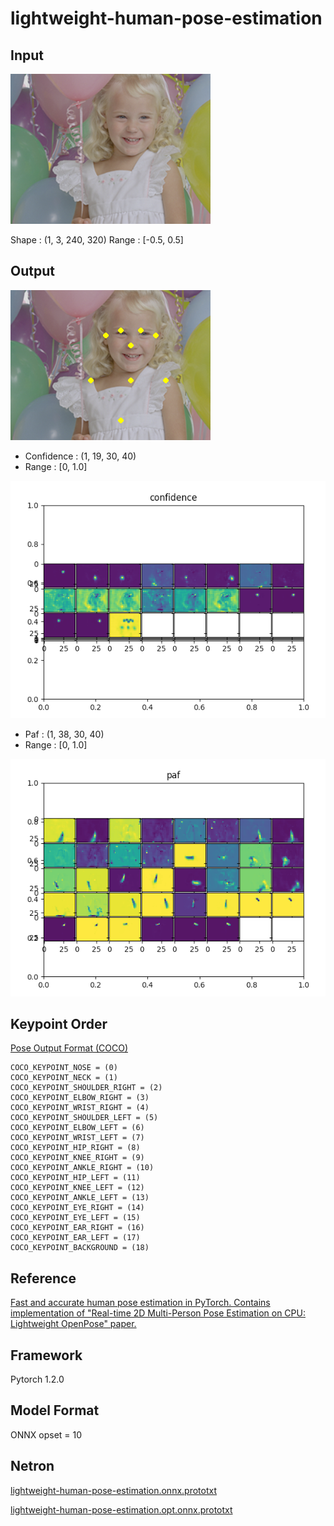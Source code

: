 # lightweight-human-pose-estimation

## Input

![Input](balloon.png)

Shape : (1, 3, 240, 320)
Range : [-0.5, 0.5]

## Output

![Output](output.png)

- Confidence : (1, 19, 30, 40)
- Range : [0, 1.0]

![Confidence](confidence.png)

- Paf : (1, 38,  30, 40)
- Range : [0, 1.0]

![Paf](paf.png)

## Keypoint Order

[Pose Output Format (COCO)](https://github.com/CMU-Perceptual-Computing-Lab/openpose/blob/master/doc/output.md)

```
COCO_KEYPOINT_NOSE = (0)
COCO_KEYPOINT_NECK = (1)
COCO_KEYPOINT_SHOULDER_RIGHT = (2)
COCO_KEYPOINT_ELBOW_RIGHT = (3)
COCO_KEYPOINT_WRIST_RIGHT = (4)
COCO_KEYPOINT_SHOULDER_LEFT = (5)
COCO_KEYPOINT_ELBOW_LEFT = (6)
COCO_KEYPOINT_WRIST_LEFT = (7)
COCO_KEYPOINT_HIP_RIGHT = (8)
COCO_KEYPOINT_KNEE_RIGHT = (9)
COCO_KEYPOINT_ANKLE_RIGHT = (10)
COCO_KEYPOINT_HIP_LEFT = (11)
COCO_KEYPOINT_KNEE_LEFT = (12)
COCO_KEYPOINT_ANKLE_LEFT = (13)
COCO_KEYPOINT_EYE_RIGHT = (14)
COCO_KEYPOINT_EYE_LEFT = (15)
COCO_KEYPOINT_EAR_RIGHT = (16)
COCO_KEYPOINT_EAR_LEFT = (17)
COCO_KEYPOINT_BACKGROUND = (18)
```

## Reference

[Fast and accurate human pose estimation in PyTorch. Contains implementation of "Real-time 2D Multi-Person Pose Estimation on CPU: Lightweight OpenPose" paper.](https://github.com/Daniil-Osokin/lightweight-human-pose-estimation.pytorch)

## Framework

Pytorch 1.2.0

## Model Format

ONNX opset = 10

## Netron

[lightweight-human-pose-estimation.onnx.prototxt](https://lutzroeder.github.io/netron/?url=https://storage.googleapis.com/ailia-models/lightweight-human-pose-estimation/lightweight-human-pose-estimation.onnx.prototxt)

[lightweight-human-pose-estimation.opt.onnx.prototxt](https://lutzroeder.github.io/netron/?url=https://storage.googleapis.com/ailia-models/lightweight-human-pose-estimation/lightweight-human-pose-estimation.opt.onnx.prototxt)

